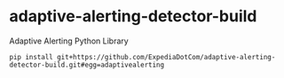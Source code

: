# adaptive-alerting-detector-build

Adaptive Alerting Python Library

```
pip install git+https://github.com/ExpediaDotCom/adaptive-alerting-detector-build.git#egg=adaptivealerting
```

